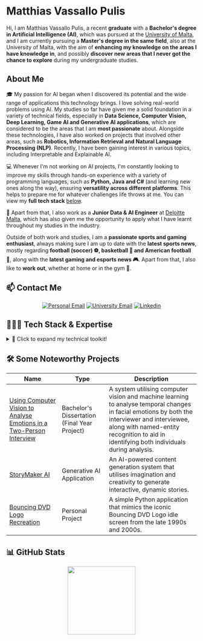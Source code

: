# Matthias Vassallo Pulis

<p>Hi, I am Matthias Vassallo Pulis, a recent <b>graduate</b> with a <b>Bachelor's degree in Artificial Intelligence (AI)</b>, which was pursued at the <a href="https://www.um.edu.mt/" target="_blank">University of Malta</a>, and I am currently pursuing a <b>Master's degree in the same field</b>, also at the University of Malta, with the aim of <b>enhancing my knowledge on the areas I have knowledge in</b>, and possibly <b>discover new areas that I never got the chance to explore</b> during my undergraduate studies.</p>

## About Me
<p>🎓 My passion for AI began when I discovered its potential and the wide range of applications this technology brings.  I love solving real-world problems using AI. My studies so far have given me a solid foundation in a variety of technical fields, especially in <b>Data Science, Computer Vision, Deep Learning, Game AI and Generative AI applications</b>, which are considered to be the areas that I am <b>most passionate</b> about. Alongside these technologies, I have also worked on projects that involved other areas, such as <b>Robotics, Information Retrieval and Natural Language Processing (NLP)</b>. Recently, I have been gaining interest in various topics, including Interpretable and Explainable AI.</p>

<p>💻 Whenever I'm not working on AI projects, I'm constantly looking to improve my skills through hands-on experience with a variety of programming languages, such as <b>Python, Java and C#</b> (and learning new ones along the way), ensuring <b>versatility across different platforms</b>. This helps to prepare me for whatever challenges life throws at me. You can view my <b>full tech stack</b> <a href="#-tech-stack--expertise">below</a>.</p>

<p>💼 Apart from that, I also work as a <b>Junior Data & AI Engineer</b> at <a href="https://www.deloitte.com/mt/en.html" target="_blank">Deloitte Malta</a>, which has also given me the opportunity to apply what I have learnt throughout my studies in the industry.</p>

<p>Outside of both work and studies, I am a <b>passionate sports and gaming enthusiast</b>, always making sure I am up to date with the <b>latest sports news</b>, mostly regarding <b>football (soccer) ⚽, basketball 🏀 and American football 🏈</b>, along with the <b>latest gaming and esports news 🎮</b>. Apart from that, I also like to <b>work out</b>, whether at home or in the gym 💪.</p>

## 📫 Contact Me

<div align="center">
    
[![Personal Email](https://img.shields.io/badge/Personal%20Email-mvassallopulis@gmail.com-red?style=for-the-badge&logo=gmail&logoColor=white)](mailto:mvassallopulis@gmail.com)
[![University Email](https://img.shields.io/badge/University%20Email-matthias.vassallo%E2%80%93pulis.22@um.edu.mt-darkred?style=for-the-badge&logo=gmail&logoColor=white)](mailto:matthias.vassallo-pulis.22@um.edu.mt)
[![Linkedin](https://custom-icon-badges.demolab.com/badge/LinkedIn-0A66C2?style=for-the-badge&logo=linkedin-white&logoColor=fff)](https://www.linkedin.com/in/matthias-vassallo-pulis-69b9a6285/)

</div>

## 🧑🏻‍💻 Tech Stack & Expertise  

<details>
<summary>🔧 Click to expand my technical toolkit!</summary>
    
### Programming Languages
![Python](https://img.shields.io/badge/Python-3776AB?style=for-the-badge&logo=python&logoColor=white)
![Java](https://custom-icon-badges.demolab.com/badge/Java-007396?style=for-the-badge&logo=java&logoColor=white)
![JavaScript](https://img.shields.io/badge/JavaScript-F7DF1E?style=for-the-badge&logo=javascript&logoColor=white)
![C](https://img.shields.io/badge/C-00599C?style=for-the-badge&logo=c&logoColor=white)
![C++](https://img.shields.io/badge/C++-00599C?style=for-the-badge&logo=cplusplus&logoColor=white)
![C#](https://custom-icon-badges.demolab.com/badge/C%23-239120?style=for-the-badge&logo=cshrp&logoColor=white)
![R](https://img.shields.io/badge/R-276DC3?style=for-the-badge&logo=r&logoColor=white)
![Prolog](https://custom-icon-badges.demolab.com/badge/Prolog-8B0000?style=for-the-badge&logo=prolog&logoColor=white)
![PHP](https://img.shields.io/badge/PHP-777BB4?style=for-the-badge&logo=php&logoColor=white)
![SQL](https://img.shields.io/badge/SQL-CC2927?style=for-the-badge&logo=sqlite&logoColor=white)
![Golang](https://img.shields.io/badge/Golang-0080FF?style=for-the-badge&logo=go&logoColor=white)
![Rust](https://img.shields.io/badge/Rust-FF4500?style=for-the-badge&logo=rust&logoColor=white)

### Web Technologies & Frameworks
![HTML5](https://img.shields.io/badge/HTML5-E34F26?style=for-the-badge&logo=html5&logoColor=white)
![CSS](https://img.shields.io/badge/CSS-639?style=for-the-badge&logo=css&logoColor=fff)
![jQuery](https://img.shields.io/badge/jQuery-0769AD?style=for-the-badge&logo=jquery&logoColor=white)
![React](https://img.shields.io/badge/React-61DAFB?style=for-the-badge&logo=react&logoColor=black)
![Vite](https://img.shields.io/badge/Vite-646CFF?style=for-the-badge&logo=vite&logoColor=white)
![Flask](https://img.shields.io/badge/Flask-00CCCC?style=for-the-badge&logo=flask&logoColor=white)
![FastAPI](https://img.shields.io/badge/FastAPI-009485.svg?style=for-the-badge&logo=fastapi&logoColor=white)
![Streamlit](https://img.shields.io/badge/-Streamlit-FF4B4B?style=for-the-badge&logo=streamlit&logoColor=white)

### Databases
![MySQL](https://img.shields.io/badge/MySQL-4479A1?style=for-the-badge&logo=mysql&logoColor=white)
![PostgreSQL](https://img.shields.io/badge/PostgreSQL-4169E1?style=for-the-badge&logo=postgresql&logoColor=white)
![Microsoft SQL Server](https://custom-icon-badges.demolab.com/badge/Microsoft%20SQL%20Server-CC2927?style=for-the-badge&logo=mssqlserver-white&logoColor=white)

### AI, ML & Data Science

- #### Packages/Libraries
![TensorFlow](https://img.shields.io/badge/TensorFlow-FF6F00?style=for-the-badge&logo=tensorflow&logoColor=white)
![PyTorch](https://img.shields.io/badge/PyTorch-EE4C2C?style=for-the-badge&logo=pytorch&logoColor=white)
![OpenCV](https://img.shields.io/badge/OpenCV-27338e?style=for-the-badge&logo=opencv&logoColor=white)
![PIL](https://custom-icon-badges.demolab.com/badge/PIL-FFB266?style=for-the-badge&logo=pillow&logoColor=white)
![SpaCy](https://img.shields.io/badge/spaCy-09A3D5?style=for-the-badge&logo=spacy&logoColor=white)
![NLTK](https://img.shields.io/badge/NLTK-154f3c?style=for-the-badge&logo=python&logoColor=white)
![Scikit-Learn](https://img.shields.io/badge/scikit--learn-F7931E?style=for-the-badge&logo=scikit-learn&logoColor=white)
![Keras](https://img.shields.io/badge/Keras-D00000?style=for-the-badge&logo=keras&logoColor=white)
![Roboflow](https://img.shields.io/badge/Roboflow-8A2BE2?style=for-the-badge&logo=roboflow&logoColor=white)
![Hugging Face](https://img.shields.io/badge/Hugging%20Face-FFD21F?style=for-the-badge&logo=huggingface&logoColor=white)
![Ollama](https://img.shields.io/badge/Ollama-000?logo=ollama&logoColor=fff&style=for-the-badge)
![LangChain](https://img.shields.io/badge/LangChain-006666?logo=langchain&logoColor=fff&style=for-the-badge)
![Pandas](https://img.shields.io/badge/Pandas-2C2D72?style=for-the-badge&logo=pandas&logoColor=white)
![NumPy](https://img.shields.io/badge/NumPy-013243?style=for-the-badge&logo=numpy&logoColor=white)
![Matplotlib](https://custom-icon-badges.demolab.com/badge/Matplotlib-71D291?style=for-the-badge&logo=matplotlib&logoColor=white)
![Seaborn](https://custom-icon-badges.demolab.com/badge/Seaborn-99CCFF?style=for-the-badge&logo=seaborn&logoColor=white)
![Jupyter](https://img.shields.io/badge/Jupyter-F37626?style=for-the-badge&logo=jupyter&logoColor=white)
<!--![Ollama](https://custom-icon-badges.demolab.com/badge/Ollama-000000?style=for-the-badge&logo=ollama&logoColor=white)-->
<!--![LangChain](https://custom-icon-badges.demolab.com/badge/LangChain-006666?style=for-the-badge&logo=langchain&logoColor=white)-->

- #### Platforms
![Microsoft Azure](https://custom-icon-badges.demolab.com/badge/Microsoft%20Azure-0089D6?style=for-the-badge&logo=msazure&logoColor=white)
![Databricks](https://img.shields.io/badge/Databricks-FF3621?style=for-the-badge&logo=databricks&logoColor=fff)
![Google Colab](https://img.shields.io/badge/Google%20Colab-F9AB00?style=for-the-badge&logo=googlecolab&logoColor=fff)
![Power BI](https://custom-icon-badges.demolab.com/badge/Power%20BI-F1C912?style=for-the-badge&logo=power-bi&logoColor=fff)

- #### Other Noteworthy Technologies
![ETL](https://custom-icon-badges.demolab.com/badge/ETL-9370DB?style=for-the-badge&logo=etl-logo&logoColor=fff)

### Game Development
![Unity](https://img.shields.io/badge/Unity-%23000000.svg?style=for-the-badge&logo=unity&logoColor=white)
![Godot](https://img.shields.io/badge/Godot-478CBF?style=for-the-badge&logo=godotengine&logoColor=fff)

### Version Control & Collaboration
![Git](https://img.shields.io/badge/Git-F05032?style=for-the-badge&logo=git&logoColor=white)
![GitHub](https://img.shields.io/badge/GitHub-181717?style=for-the-badge&logo=github&logoColor=white)
![GitLab](https://img.shields.io/badge/GitLab-FC6D26?style=for-the-badge&logo=gitlab&logoColor=white)

### Design, Visualisation & Video Editing
![Adobe Photoshop](https://custom-icon-badges.demolab.com/badge/Adobe%20Photoshop-0A66C2?style=for-the-badge&logo=photoshop&logoColor=white)
![Gimp](https://img.shields.io/badge/Gimp-5C5543?style=for-the-badge&logo=gimp&logoColor=white)
![Filmora](https://img.shields.io/badge/Filmora-0A66C2?style=for-the-badge&logo=wondersharefilmora&logoColor=fff)
<!--![Filmora](https://custom-icon-badges.demolab.com/badge/Filmora-0A66C2?style=for-the-badge&logo=wondershare&logoColor=white)-->

### Documentation
![Markdown](https://img.shields.io/badge/Markdown-%23000000.svg?style=for-the-badge&logo=markdown&logoColor=white)
![LaTeX](https://img.shields.io/badge/LaTeX-47A141?style=for-the-badge&logo=latex&logoColor=white)
![Microsoft Word](https://custom-icon-badges.demolab.com/badge/Microsoft%20Word-0089D6?style=for-the-badge&logo=msword&logoColor=white)
![Google Docs](https://img.shields.io/badge/Google%20Docs-4285F4?style=for-the-badge&logo=googledocs&logoColor=fff)
![Google Slides](https://img.shields.io/badge/Google%20Slides-FBBC04?style=for-the-badge&logo=googleslides&logoColor=fff)

<!--
- **Programming:** Python, Java, JavaScript, C/C++, C#, etc.  
- **AI/ML:** Deep Learning, Computer Vision, Information Retrieval, NLP, Generative AI, Game AI
- **Data Science:** Data Analysis, Named Entity Recognition (NER), SQL Server, PostgreSQL 
- **Web Tools:** Flask, HTML/CSS, React, FastAPI, Streamlit  
- **Tools & Libraries:** OpenCV, TensorFlow, PyTorch, NLTK, Spacy, Sckit-Learn, Pandas, Numpy, Matplotlib  
-->
</details>

## 🛠️ Some Noteworthy Projects

| Name | Type | Description |
| ---- | ---- | ----------- |
| [Using Computer Vision to Analyse Emotions in a Two-Person Interview](https://github.com/Matthias-VP-UoM/ICT3909-Final-Year-Project.git) | Bachelor's Dissertation (Final Year Project) | A system utilising computer vision and machine learning to analyse temporal changes in facial emotions by both the interviewer and interviewee, along with named-entity recognition to aid in identifying both individuals during analysis. |
| [StoryMaker AI](https://github.com/Matthias-VP-UoM/ARI3333-StoryMaker-AI.git) | Generative AI Application | An AI-powered content generation system that utilises imagination and creativity to generate interactive, dynamic stories. |
| [Bouncing DVD Logo Recreation](https://github.com/Matthias-VP-UoM/Python-Bouncing-DVD-Logo-Demo.git) | Personal Project | A simple Python application that mimics the iconic Bouncing DVD Logo idle screen from the late 1990s and 2000s. |

## 📊 GitHub Stats  
<p align="center">
  <a href="https://github.com/Matthias-VP-UoM">
    <img src="https://github-readme-stats.vercel.app/api/top-langs/?username=Matthias-VP-UoM&layout=compact&theme=vue-dark" height="180">
  </a>
</p>

<!--
**Matthias-VP-UoM/Matthias-VP-UoM** is a ✨ _special_ ✨ repository because its `README.md` (this file) appears on your GitHub profile.

Here are some ideas to get you started:

- 🔭 I’m currently working on ...
- 🌱 I’m currently learning ...
- 👯 I’m looking to collaborate on ...
- 🤔 I’m looking for help with ...
- 💬 Ask me about ...
- 📫 How to reach me: ...
- 😄 Pronouns: ...
- ⚡ Fun fact: ...
-->
